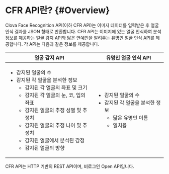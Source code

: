 # CFR API란? {#Overview}
Clova Face Recognition API(이하 CFR API)는 이미지 데이터를 입력받은 후 얼굴 인식 결과를 JSON 형태로 반환합니다. CFR API는 이미지에 있는 얼굴 인식하여 분석 정보를 제공하는 얼굴 감지 API와 닮은 연예인을 알려주는 유명인 얼굴 인식 API를 제공합니다. 각 API는 다음과 같은 정보를 제공합니다.

| 얼굴 감지 API             | 유명인 얼굴 인식 API        |
|-------------------------|-------------------------|
| <ul><li>감지된 얼굴의 수</li><li>감지된 각 얼굴을 분석한 정보<ul><li>감지된 각 얼굴의 좌표 및 크기</li><li>감지된 각 얼굴의 눈, 코, 입의 좌표</li><li>감지된 얼굴의 추정 성별 및 추정치</li><li>감지된 얼굴의 추정 나이 및 추정치</li><li>감지된 얼굴에서 분석된 감정</li><li>감지된 얼굴의 방향</li></ul></li></ul> | <ul><li>감지된 얼굴의 수</li><li>감지된 각 얼굴을 분석한 정보<ul><li>닮은 유명인 이름</li><li>일치율</li></ul></li></ul> |

CFR API는 HTTP 기반의 REST API이며, 비로그인 Open API입니다.
